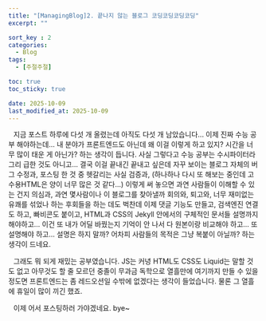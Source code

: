 ```yaml
---
title: "[ManagingBlog]2. 끝나지 않는 블로그 코딩코딩코딩코딩"
excerpt: ""

sort_key : 2
categories:
  - Blog
tags:
  - [주절주절]

toc: true
toc_sticky: true

date: 2025-10-09
last_modified_at: 2025-10-09
---
```


⠀지금 포스트 하루에 다섯 개 올렸는데 아직도 다섯 개 남았습니다... 이제 진짜 수능 공부 해야하는데... 내 분야가 프론트엔드도 아닌데 왜 이걸 이렇게 하고 있지? 시간을 너무 많이 태운 게 아닌가? 하는 생각이 듭니다. 사실 그렇다고 수능 공부는 수시파이터라 그리 급한 것도 아니고... 결국 이걸 끝내긴 끝내고 싶은데 자꾸 보이는 블로그 자체의 버그 수정과, 포스팅 한 것 중 헷갈리는 사실 검증과, (하나하나 다시 또 해보는 중인데 고수용HTML은 양이 너무 많은 것 같다...) 이렇게 써 놓으면 과연 사람들이 이해할 수 있는 건지 의심과, 과연 몇사람이나 이 블로그를 찾아낼까 회의와, 퇴고와, 너무 재미없는 유쾌를 섞었나 하는 후회들을 하는 데도 벅찬데 이제 댓글 기능도 만들고, 검색엔진 연결도 하고, 빠비콘도 붙이고, HTML과 CSS의 Jekyll 안에서의 구체적인 문서들 설명까지 해야하고... 이건 또 내가 어딜 바꿨는지 기억이 안 나서 다 원본이랑 비교해야 하고... 또 설명해야 하고... 설명은 하지 말까? 어차피 사람들의 목적은 그냥 복붙이 아닐까? 하는 생각이 드네요.

⠀그래도 뭐 되게 재밌는 공부였습니다. JS는 커녕 HTML도 CSS도 Liquid는 말할 것도 없고 아무것도 할 줄 모르던 중졸이 무과금 독학으로 열흘만에 여기까지 만들 수 있을 정도면 프론트엔드는 좀 레드오션일 수밖에 없겠다는 생각이 들었습니다. 물론 그 열흘에 휴일이 많이 끼긴 했죠. 

⠀이제 어서 포스팅하러 가야겠네요. bye~